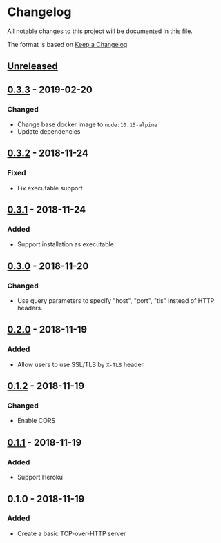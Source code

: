 # Changelog
All notable changes to this project will be documented in this file.

The format is based on [Keep a Changelog](http://keepachangelog.com/en/1.0.0/)

## [Unreleased]

## [0.3.3] - 2019-02-20
### Changed
* Change base docker image to `node:10.15-alpine`
* Update dependencies

## [0.3.2] - 2018-11-24
### Fixed
* Fix executable support

## [0.3.1] - 2018-11-24
### Added 
* Support installation as executable 

## [0.3.0] - 2018-11-20
### Changed 
* Use query parameters to specify "host", "port", "tls" instead of HTTP headers.

## [0.2.0] - 2018-11-19
### Added
* Allow users to use SSL/TLS by `X-TLS` header

## [0.1.2] - 2018-11-19
### Changed
* Enable CORS

## [0.1.1] - 2018-11-19
### Added
* Support Heroku

## 0.1.0 - 2018-11-19
### Added
* Create a basic TCP-over-HTTP server

[Unreleased]: https://github.com/nwtgck/tcphttp-server/compare/v0.3.3...HEAD
[0.3.3]: https://github.com/nwtgck/tcphttp-server/compare/v0.3.2...v0.3.3
[0.3.2]: https://github.com/nwtgck/tcphttp-server/compare/v0.3.1...v0.3.2
[0.3.1]: https://github.com/nwtgck/tcphttp-server/compare/v0.3.0...v0.3.1
[0.3.0]: https://github.com/nwtgck/tcphttp-server/compare/v0.2.0...v0.3.0
[0.2.0]: https://github.com/nwtgck/tcphttp-server/compare/v0.1.2...v0.2.0
[0.1.2]: https://github.com/nwtgck/tcphttp-server/compare/v0.1.1...v0.1.2
[0.1.1]: https://github.com/nwtgck/tcphttp-server/compare/v0.1.0...v0.1.1
